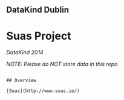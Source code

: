 ## DataKind Dublin

# Suas Project

_DataKind 2014_

*NOTE: Please do NOT store data in this repo*


~~~

## Overview

[Suas](http://www.suas.ie/)

